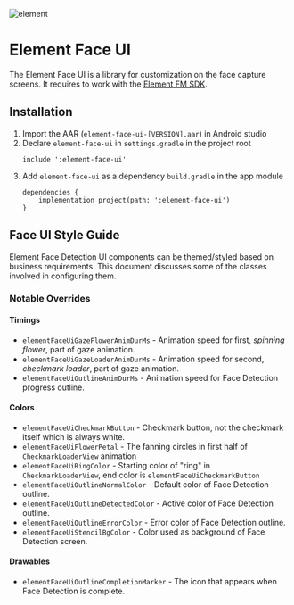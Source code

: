 ![element](images/element.png "element")
# Element Face UI
The Element Face UI is a library for customization on the face capture screens. It requires to work with the [Element FM SDK](README.md).

## Installation
1. Import the AAR (`element-face-ui-[VERSION].aar`) in Android studio
1. Declare `element-face-ui` in `settings.gradle` in the project root
    ```
    include ':element-face-ui'
    ```
1. Add `element-face-ui` as a dependency `build.gradle` in the app module
    ```
    dependencies {
        implementation project(path: ':element-face-ui')
    }
    ```

## Face UI Style Guide
Element Face Detection UI components can be themed/styled based on business requirements. This document discusses some of the classes involved in configuring them.

### Notable Overrides
#### Timings
- `elementFaceUiGazeFlowerAnimDurMs` - Animation speed for first, _spinning flower_, part of gaze animation.
- `elementFaceUiGazeLoaderAnimDurMs` - Animation speed for second, _checkmark loader_, part of gaze animation.
- `elementFaceUiOutlineAnimDurMs` - Animation speed for Face Detection progress outline.

#### Colors
- `elementFaceUiCheckmarkButton` - Checkmark button, not the checkmark itself which is always white.
- `elementFaceUiFlowerPetal` - The fanning circles in first half of `CheckmarkLoaderView` animation
- `elementFaceUiRingColor` - Starting color of "ring" in `CheckmarkLoaderView`, end color is `elementFaceUiCheckmarkButton`
- `elementFaceUiOutlineNormalColor` - Default color of Face Detection outline.
- `elementFaceUiOutlineDetectedColor` - Active color of Face Detection outline.
- `elementFaceUiOutlineErrorColor` - Error color of Face Detection outline.
- `elementFaceUiStencilBgColor` - Color used as background of Face Detection screen.

#### Drawables
- `elementFaceUiOutlineCompletionMarker` - The icon that appears when Face Detection is complete.
